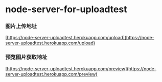 # node-server-for-uploadtest
### 图片上传地址
[https://node-server-uploadtest.herokuapp.com/upload](https://node-server-uploadtest.herokuapp.com/upload)
### 预览图片获取地址
[https://node-server-uploadtest.herokuapp.com/preview](https://node-server-uploadtest.herokuapp.com/preview)
